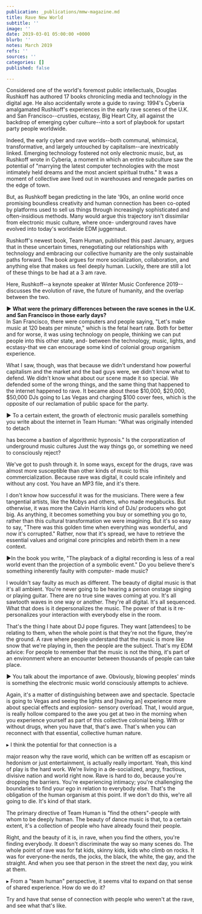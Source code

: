 ```yaml
---
publication: _publications/mmw-magazine.md
title: Rave New World
subtitle: ''
image: ''
date: 2019-03-01 05:00:00 +0000
blurb: ''
notes: March 2019
refs: ''
sources: ''
categories: []
published: false

---
```

Considered one of the world's foremost public intellectuals, Douglas Rushkoff has authored 17 books chronicling media and technology in the digital age. He also accidentally wrote a guide to raving: 1994's Cyberia amalgamated Rushkoff's experiences in the early rave scenes of the U.K. and San Francisco--crusties, ecstasy, Big Heart City, all against the backdrop of emerging cyber culture--into a sort of playbook for upstart party people worldwide.

Indeed, the early cyber and rave worlds--both communal, whimsical, transformative, and largely untouched by capitalism--are inextricably linked. Emerging technology fostered not only electronic music, but, as Rushkoff wrote in Cyberia, a moment in which an entire subculture saw the potential of "marrying the latest computer technologies with the most intimately held dreams and the most ancient spiritual truths." It was a moment of collective awe lived out in warehouses and renegade parties on the edge of town.

But, as Rushkoff began predicting in the late '90s, an online world once promising boundless creativity and human connection has been co-opted by platforms used to sell us things through increasingly sophisticated and often-insidious methods. Many would argue this trajectory isn't dissimilar from electronic music culture, where once- underground raves have evolved into today's worldwide EDM juggernaut.

Rushkoff's newest book, Team Human, published this past January, argues that in these uncertain times, renegotiating our relationships with technology and embracing our collective humanity are the only sustainable paths forward. The book argues for more socialization, collaboration, and anything else that makes us feel deeply human. Luckily, there are still a lot of these things to be had at a 3 am rave.

Here, Rushkoff--a keynote speaker at Winter Music Conference 2019--discusses the evolution of rave, the future of humanity, and the overlap between the two.

**► What were the primary differences between the rave scenes in the U.K. and San Francisco in those early days?**  
In San Francisco, there were computers and people saying, "Let's make music at 120 beats per minute," which is the fetal heart rate. Both for better and for worse, it was using technology on people, thinking we can put people into this other state, and- between the technology, music, lights, and ecstasy-that we can encourage some kind of colonial group organism experience.

What I saw, though, was that because we didn't understand how powerful capitalism and the market and the bad guys were, we didn't know what to defend. We didn't know what about our scene made it so special. We defended some of the wrong things, and the same thing that happened to the internet happened to rave. It became about these $10,000, $20,000, $50,000 DJs going to Las Vegas and charging $100 cover fees, which is the opposite of our reclamation of public space for the party.

► To a certain extent, the growth of electronic music parallels something you write about the internet in Team Human: "What was originally intended to detach

has become a bastion of algorithmic hypnosis." Is the corporatization of underground music cultures Just the way things go, or something we need to consciously reject?

We've got to push through it. In some ways, except for the drugs, rave was almost more susceptible than other kinds of music to this commercialization. Because rave was digital, it could scale infinitely and without any cost. You have an MP3 file, and it's there.

I don't know how successful it was for the musicians. There were a few tangential artists, like the Mobys and others, who made megabucks. But otherwise, it was more the Calvin Harris kind of DJs/ producers who got big. As anything, it becomes something you buy or something you go to, rather than this cultural transformation we were imagining. But it's so easy to say, "There was this golden time when everything was wonderful, and now it's corrupted." Rather, now that it's spread, we have to retrieve the essential values and original core principles and rebirth them in a new context.

►In the book you write, "The playback of a digital recording is less of a real world event than the projection of a symbolic event." Do you believe there's something inherently faulty with computer- made music?

I wouldn't say faulty as much as different. The beauty of digital music is that it's all ambient. You're never going to be hearing a person onstage singing or playing guitar. There are no true sine waves coming at you. It's all sawtooth waves in one way or another. They're all digital. It's all sequenced. What that does is it depersonalizes the music. The power of that is it re-personalizes your interaction with everybody else in the room.

That's the thing I hate about DJ pope figures. They want \[attendees\] to be relating to them, when the whole point is that they're not the figure, they're the ground. A rave where people understand that the music is more like snow that we're playing in, then the people are the subject. That's my EDM advice: For people to remember that the music is not the thing, it's part of an environment where an encounter between thousands of people can take place.

► You talk about the importance of awe. Obviously, blowing peoples' minds is something the electronic music world consciously attempts to achieve.

Again, it's a matter of distinguishing between awe and spectacle. Spectacle is going to Vegas and seeing the lights and \[having an\] experience more about special effects and explosion- sensory overload. That, I would argue, is really hollow compared to the awe you get at two in the morning when you experience yourself as part of this collective colonial being. With or without drugs, when you have that, that's awe. That's when you can reconnect with that essential, collective human nature.

▸ I think the potential for that connection is a

major reason why the rave world, which can be written off as escapism or hedonism or just entertainment, is actually really important. Yeah, this kind of play is the hard work. We're living in a de-socialized, angry, fractious, divisive nation and world right now. Rave is hard to do, because you're dropping the barriers. You're experiencing intimacy; you're challenging the boundaries to find your ego in relation to everybody else. That's the obligation of the human organism at this point. If we don't do this, we're all going to die. It's kind of that stark.

The primary directive of Team Human is "find the others"-people with whom to be deeply human. The beauty of dance music is that, to a certain extent, it's a collection of people who have already found their people.

Right, and the beauty of it is, in rave, when you find the others, you're finding everybody. It doesn't discriminate the way so many scenes do. The whole point of rave was for fat kids, skinny kids, kids who climb on rocks. It was for everyone-the nerds, the jocks, the black, the white, the gay, and the straight. And when you see that person in the street the next day, you wink at them.

▸ From a "team human" perspective, it seems vital to expand on that sense of shared experience. How do we do it?

Try and have that sense of connection with people who weren't at the rave, and see what that's like.